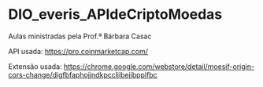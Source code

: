 # DIO_everis_APIdeCriptoMoedas

Aulas ministradas pela Prof.ª Bárbara Casac

API usada: https://pro.coinmarketcap.com/

Extensão usada: https://chrome.google.com/webstore/detail/moesif-origin-cors-change/digfbfaphojjndkpccljibejjbppifbc
